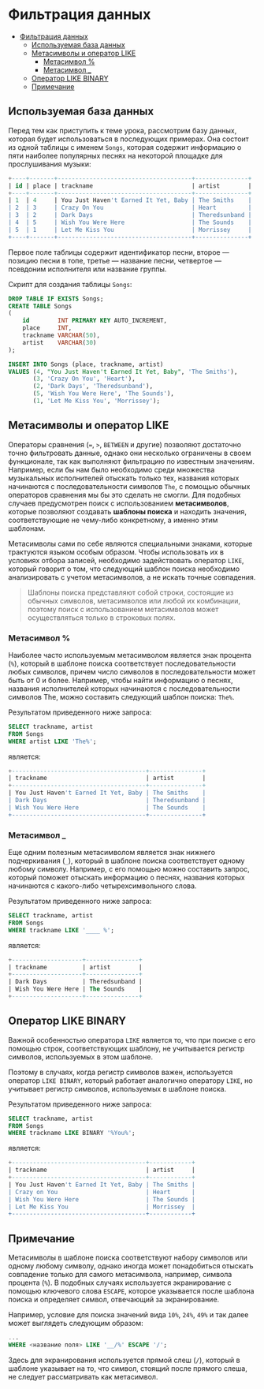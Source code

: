 # Фильтрация данных

- [Фильтрация данных](#фильтрация-данных)
  - [Используемая база данных](#используемая-база-данных)
  - [Метасимволы и оператор LIKE](#метасимволы-и-оператор-like)
    - [Метасимвол %](#метасимвол-)
    - [Метасимвол \_](#метасимвол-_)
  - [Оператор LIKE BINARY](#оператор-like-binary)
  - [Примечание](#примечание)

## Используемая база данных

Перед тем как приступить к теме урока, рассмотрим базу данных, которая будет использоваться в последующих примерах. Она состоит из одной таблицы с именем `Songs`, которая содержит информацию о пяти наиболее популярных песнях на некоторой площадке для прослушивания музыки:

```sql
+----+-------+--------------------------------------+---------------+
| id | place | trackname                            | artist        |
+----+-------+--------------------------------------+---------------+
| 1  | 4     | You Just Haven't Earned It Yet, Baby | The Smiths    |
| 2  | 3     | Crazy On You                         | Heart         |
| 3  | 2     | Dark Days                            | Theredsunband |
| 4  | 5     | Wish You Were Here                   | The Sounds    |
| 5  | 1     | Let Me Kiss You                      | Morrissey     |
+----+-------+--------------------------------------+---------------+
```

Первое поле таблицы содержит идентификатор песни, второе — позицию песни в топе, третье — название песни, четвертое — псевдоним исполнителя или название группы.

Скрипт для создания таблицы `Songs`:

```sql
DROP TABLE IF EXISTS Songs;
CREATE TABLE Songs
(
    id        INT PRIMARY KEY AUTO_INCREMENT,
    place     INT,
    trackname VARCHAR(50),
    artist    VARCHAR(30)
);

INSERT INTO Songs (place, trackname, artist)
VALUES (4, "You Just Haven't Earned It Yet, Baby", 'The Smiths'),
       (3, 'Crazy On You', 'Heart'),
       (2, 'Dark Days', 'Theredsunband'),
       (5, 'Wish You Were Here', 'The Sounds'),
       (1, 'Let Me Kiss You', 'Morrissey');
```

## Метасимволы и оператор LIKE

Операторы сравнения (`=`, `>`, `BETWEEN` и другие) позволяют достаточно точно фильтровать данные, однако они несколько ограничены в своем функционале, так как выполняют фильтрацию по известным значениям. Например, если бы нам было необходимо среди множества музыкальных исполнителей отыскать только тех, названия которых начинаются с последовательности символов `The`, с помощью обычных операторов сравнения мы бы это сделать не смогли. Для подобных случаев предусмотрен поиск с использованием **метасимволов**, которые позволяют создавать **шаблоны поиска** и находить значения, соответствующие не чему-либо конкретному, а именно этим шаблонам.

Метасимволы сами по себе являются специальными знаками, которые трактуются языком особым образом. Чтобы использовать их в условиях отбора записей, необходимо задействовать оператор `LIKE`, который говорит о том, что следующий шаблон поиска необходимо анализировать с учетом метасимволов, а не искать точные совпадения.

> Шаблоны поиска представляют собой строки, состоящие из обычных символов, метасимволов или любой их комбинации, поэтому поиск с использованием метасимволов может осуществляться только в строковых полях.

### Метасимвол %

Наиболее часто используемым метасимволом является знак процента (`%`), который в шаблоне поиска соответствует последовательности любых символов, причем число символов в последовательности может быть от 0 и более. Например, чтобы найти информацию о песнях, названия исполнителей которых начинаются с последовательности символов The, можно составить следующий шаблон поиска: `The%`.

Результатом приведенного ниже запроса:

```sql
SELECT trackname, artist
FROM Songs
WHERE artist LIKE 'The%';
```

является:

```sql
+--------------------------------------+---------------+
| trackname                            | artist        |
+--------------------------------------+---------------+
| You Just Haven't Earned It Yet, Baby | The Smiths    |
| Dark Days                            | Theredsunband |
| Wish You Were Here                   | The Sounds    |
+--------------------------------------+---------------+
```

### Метасимвол _

Еще одним полезным метасимволом является знак нижнего подчеркивания (`_`), который в шаблоне поиска соответствует одному любому символу. Например, с его помощью можно составить запрос, который поможет отыскать информацию о песнях, названия которых начинаются с какого-либо четырехсимвольного слова.

Результатом приведенного ниже запроса:

```sql
SELECT trackname, artist
FROM Songs
WHERE trackname LIKE '____ %';
```

является:

```sql
+--------------------+---------------+
| trackname          | artist        |
+--------------------+---------------+
| Dark Days          | Theredsunband |
| Wish You Were Here | The Sounds    |
+--------------------+---------------+
```

## Оператор LIKE BINARY

Важной особенностью оператора `LIKE` является то, что при поиске с его помощью строк, соответствующих шаблону, не учитывается регистр символов, используемых в этом шаблоне.

Поэтому в случаях, когда регистр символов важен, используется оператор `LIKE BINARY`, который работает аналогично оператору `LIKE`, но учитывает регистр символов, используемых в шаблоне поиска.

Результатом приведенного ниже запроса:

```sql
SELECT trackname, artist
FROM Songs
WHERE trackname LIKE BINARY '%You%';
```

является:

```sql
+--------------------------------------+------------+
| trackname                            | artist     |
+--------------------------------------+------------+
| You Just Haven't Earned It Yet, Baby | The Smiths |
| Crazy on You                         | Heart      |
| Wish You Were Here                   | The Sounds |
| Let Me Kiss You                      | Morrissey  |
+--------------------------------------+------------+
```

## Примечание

Метасимволы в шаблоне поиска соответствуют набору символов или одному любому символу, однако иногда может понадобиться отыскать совпадение только для самого метасимвола, например, символа процента (`%`). В подобных случаях используется экранирование с помощью ключевого слова `ESCAPE`, которое указывается после шаблона поиска и определяет символ, отвечающий за экранирование.

Например, условие для поиска значений вида `10%`, `24%`, `49%` и так далее может выглядеть следующим образом:

```sql
...
WHERE <название поля> LIKE '__/%' ESCAPE '/';
```

Здесь для экранирования используется прямой слеш (`/`), который в шаблоне указывает на то, что символ, стоящий после прямого слеша, не следует рассматривать как метасимвол.
